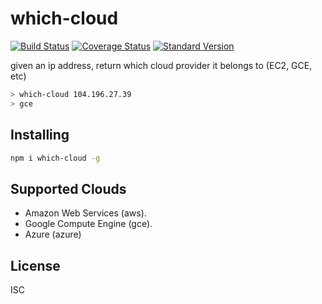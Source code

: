 # which-cloud

[![Build Status](https://travis-ci.org/bcoe/which-cloud.svg)](https://travis-ci.org/bcoe/which-cloud)
[![Coverage Status](https://coveralls.io/repos/github/bcoe/which-cloud/badge.svg?branch=master)](https://coveralls.io/github/bcoe/which-cloud?branch=master)
[![Standard Version](https://img.shields.io/badge/release-standard%20version-brightgreen.svg)](https://github.com/conventional-changelog/standard-version)

given an ip address, return which cloud provider it belongs to (EC2, GCE, etc)

```sh
> which-cloud 104.196.27.39
> gce
```

## Installing

```sh
npm i which-cloud -g
```

## Supported Clouds

* Amazon Web Services (aws).
* Google Compute Engine (gce).
* Azure (azure)

## License

ISC

